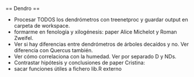 == Dendro ==
- Procesar TODOS los dendrómetros con treenetproc y guardar output en carpeta de workspace.
- formarme en fenología y xilogénesis: paper Alice Michelot y Roman Zweifel.
- Ver si hay diferencias entre dendrómetros de árboles decaídos y no. Ver diferencia con Quercus también.
- Ver cómo correlaciona con la humedad. Ver por separado D y NDs.
- Contrastar hipótesis y conclusiones de paper Cristina:
- sacar funciones útiles a fichero lib.R externo
